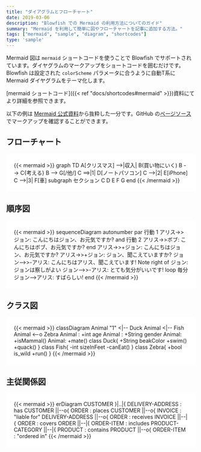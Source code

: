 ```yaml
---
title: "ダイアグラムとフローチャート"
date: 2019-03-06
description: "Blowfish での Mermaid の利用方法についてのガイド"
summary: "Mermaid を利用して簡単に図やフローチャートを記事に追加する方法。"
tags: ["mermaid", "sample", "diagram", "shortcodes"]
type: 'sample'
---
```


Mermaid 図は `mermaid` ショートコードを使うことで Blowfish でサポートされています。ダイヤグラムのマークアップをショートコードを囲むだけです。 Blowfish は設定された `colorScheme` パラメータに合うように自動T系に Mermaid ダイヤグラムをテーマ化します。

[mermaid ショートコード]({{< ref "docs/shortcodes#mermaid" >}})資料にてより詳細を参照できます。

以下の例は [Mermaid 公式資料](https://mermaid-js.github.io/mermaid/)から抜粋した一分です。GitHub の[ページソース](https://raw.githubusercontent.com/nunocoracao/blowfish/main/exampleSite/content/samples/diagrams-flowcharts/index.md)でマークアップを確認することができます。

## フローチャート

<div style="background-color:white; padding: 20px">
{{< mermaid >}}
graph TD
A[クリスマス] -->|収入| B(買い物にいく)
B --> C{考える}
B --> G[/他/]
C ==>|1| D[ノートパソコン]
C -->|2| E[iPhone]
C -->|3| F[車]
subgraph セクション
C
D
E
F
G
end
{{< /mermaid >}}
</div>

## 順序図

<div style="background-color:white; padding: 20px">
{{< mermaid >}}
sequenceDiagram
autonumber
par 行動 1
アリス->>ジョン: こんにちはジョン、お元気ですか?
and 行動 2
アリス->>ボブ: こんにちはボブ、お元気ですか?
end
アリス->>+ジョン: こんにちはジョン、お元気ですか?
アリス->>+ジョン: ジョン、聞こえていますか?
ジョン-->>-アリス: こんにちはアリス、聞こえています!
Note right of ジョン: ジョンは察しがよい
ジョン-->>-アリス: とても気分がいいです!
loop 毎分
ジョン-->アリス: すばらしい!
end
{{< /mermaid >}}
</div>

## クラス図

<div style="background-color:white; padding: 20px">
{{< mermaid >}}
classDiagram
Animal "1" <|-- Duck
Animal <|-- Fish
Animal <--o Zebra
Animal : +int age
Animal : +String gender
Animal: +isMammal()
Animal: +mate()
class Duck{
+String beakColor
+swim()
+quack()
}
class Fish{
-int sizeInFeet
-canEat()
}
class Zebra{
+bool is_wild
+run()
}
{{< /mermaid >}}
</div>

## 主従関係図

<div style="background-color:white; padding: 20px">
{{< mermaid >}}
erDiagram
CUSTOMER }|..|{ DELIVERY-ADDRESS : has
CUSTOMER ||--o{ ORDER : places
CUSTOMER ||--o{ INVOICE : "liable for"
DELIVERY-ADDRESS ||--o{ ORDER : receives
INVOICE ||--|{ ORDER : covers
ORDER ||--|{ ORDER-ITEM : includes
PRODUCT-CATEGORY ||--|{ PRODUCT : contains
PRODUCT ||--o{ ORDER-ITEM : "ordered in"
{{< /mermaid >}}
</div>

